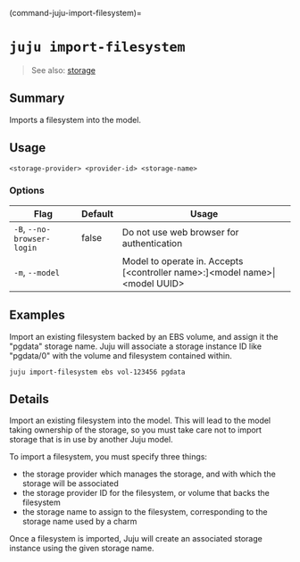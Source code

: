 (command-juju-import-filesystem)=
# `juju import-filesystem`
> See also: [storage](#storage)

## Summary
Imports a filesystem into the model.

## Usage
```juju import-filesystem [options] 
<storage-provider> <provider-id> <storage-name>
```

### Options
| Flag | Default | Usage |
| --- | --- | --- |
| `-B`, `--no-browser-login` | false | Do not use web browser for authentication |
| `-m`, `--model` |  | Model to operate in. Accepts [&lt;controller name&gt;:]&lt;model name&gt;&#x7c;&lt;model UUID&gt; |

## Examples

Import an existing filesystem backed by an EBS volume,
and assign it the "pgdata" storage name. Juju will
associate a storage instance ID like "pgdata/0" with
the volume and filesystem contained within.

    juju import-filesystem ebs vol-123456 pgdata



## Details

Import an existing filesystem into the model. This will lead to the model
taking ownership of the storage, so you must take care not to import storage
that is in use by another Juju model.

To import a filesystem, you must specify three things:

 - the storage provider which manages the storage, and with
   which the storage will be associated
 - the storage provider ID for the filesystem, or
   volume that backs the filesystem
 - the storage name to assign to the filesystem,
   corresponding to the storage name used by a charm

Once a filesystem is imported, Juju will create an associated storage
instance using the given storage name.